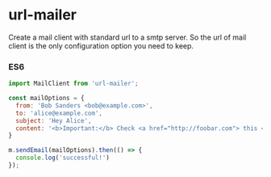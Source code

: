# url-mailer

Create a mail client with standard url to a smtp server. So the url of mail client is the only configuration option you need to keep.

### ES6

```javascript
import MailClient from 'url-mailer';

const mailOptions = {
  from: 'Bob Sanders <bob@example.com>',
  to: 'alice@example.com',
  subject: 'Hey Alice',
  content: '<b>Important:</b> Check <a href="http://foobar.com"> this </a>'
}

m.sendEmail(mailOptions).then(() => {
  console.log('successful!')
});
```
